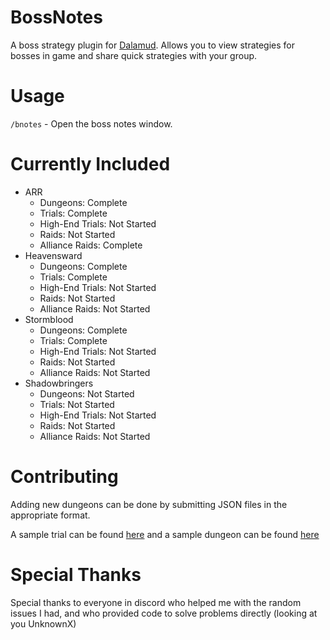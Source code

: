 # BossNotes

A boss strategy plugin for [Dalamud](https://github.com/goatcorp/Dalamud). Allows you to view strategies for bosses in game and share quick strategies with your group.

# Usage
`/bnotes` - Open the boss notes window.

# Currently Included
- ARR
  - Dungeons: Complete
  - Trials: Complete
  - High-End Trials: Not Started
  - Raids: Not Started
  - Alliance Raids: Complete
- Heavensward
  - Dungeons: Complete
  - Trials: Complete
  - High-End Trials: Not Started
  - Raids: Not Started
  - Alliance Raids: Not Started
- Stormblood
  - Dungeons: Complete
  - Trials: Complete
  - High-End Trials: Not Started
  - Raids: Not Started
  - Alliance Raids: Not Started
- Shadowbringers
  - Dungeons: Not Started
  - Trials: Not Started
  - High-End Trials: Not Started
  - Raids: Not Started
  - Alliance Raids: Not Started
  
# Contributing
Adding new dungeons can be done by submitting JSON files in the appropriate format.

A sample trial can be found [here](https://github.com/rvazarkar/XIVQuickBossNotes/blob/master/BossNotes/ENG/ARR/Trials/Chrysalis.json) and a sample dungeon can be found [here](https://github.com/rvazarkar/XIVQuickBossNotes/blob/master/BossNotes/ENG/ARR/Dungeons/LostCity.json)

# Special Thanks
Special thanks to everyone in discord who helped me with the random issues I had, and who provided code to solve problems directly (looking at you UnknownX)
